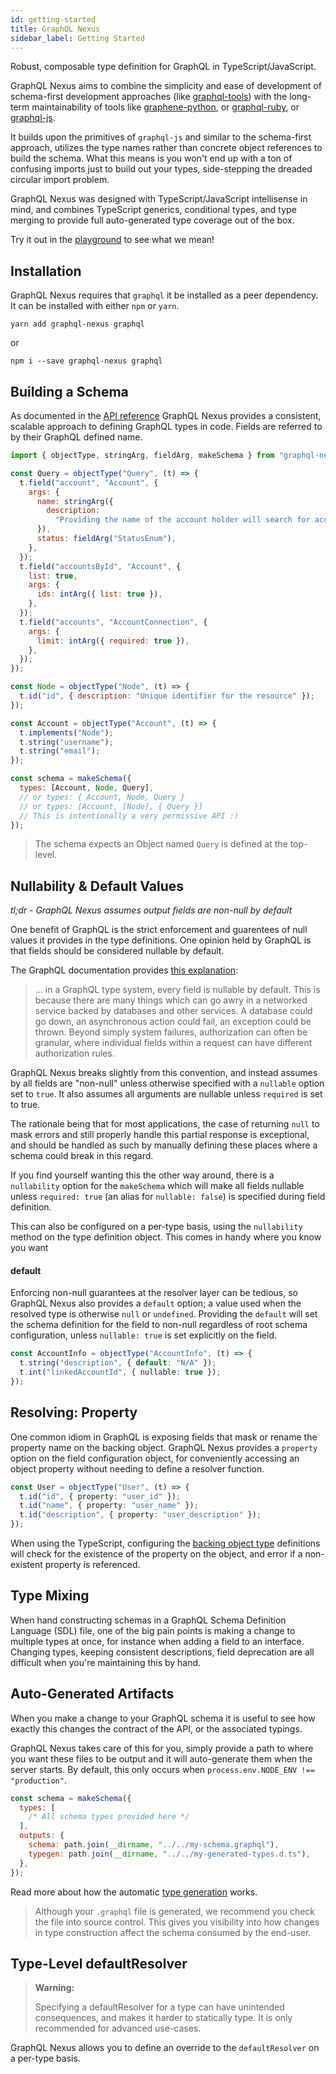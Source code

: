 ```yaml
---
id: getting-started
title: GraphQL Nexus
sidebar_label: Getting Started
---
```


Robust, composable type definition for GraphQL in TypeScript/JavaScript.

GraphQL Nexus aims to combine the simplicity and ease of development of schema-first development approaches (like [graphql-tools](https://www.apollographql.com/docs/graphql-tools/generate-schema.html)) with the long-term maintainability of tools like [graphene-python](https://docs.graphene-python.org/en/latest/), or [graphql-ruby](https://github.com/rmosolgo/graphql-ruby), or [graphql-js](https://github.com/graphql/graphql-js).

It builds upon the primitives of `graphql-js` and similar to the schema-first approach, utilizes the type names rather than concrete object references to build the schema. What this means is you won't end up with a ton of confusing imports just to build out your types, side-stepping the dreaded circular import problem.

GraphQL Nexus was designed with TypeScript/JavaScript intellisense in mind, and combines TypeScript generics, conditional types, and type merging to provide full auto-generated type coverage out of the box.

Try it out in the [playground](../playground) to see what we mean!

## Installation

GraphQL Nexus requires that `graphql` it be installed as a peer dependency. It can be installed with either `npm` or `yarn`.

`yarn add graphql-nexus graphql`

or

`npm i --save graphql-nexus graphql`

## Building a Schema

As documented in the [API reference](../api-reference) GraphQL Nexus provides a consistent, scalable approach to defining GraphQL types in code. Fields are referred to by their GraphQL defined name.

```js
import { objectType, stringArg, fieldArg, makeSchema } from "graphql-nexus";

const Query = objectType("Query", (t) => {
  t.field("account", "Account", {
    args: {
      name: stringArg({
        description:
          "Providing the name of the account holder will search for accounts matching that name",
      }),
      status: fieldArg("StatusEnum"),
    },
  });
  t.field("accountsById", "Account", {
    list: true,
    args: {
      ids: intArg({ list: true }),
    },
  });
  t.field("accounts", "AccountConnection", {
    args: {
      limit: intArg({ required: true }),
    },
  });
});

const Node = objectType("Node", (t) => {
  t.id("id", { description: "Unique identifier for the resource" });
});

const Account = objectType("Account", (t) => {
  t.implements("Node");
  t.string("username");
  t.string("email");
});

const schema = makeSchema({
  types: [Account, Node, Query],
  // or types: { Account, Node, Query }
  // or types: [Account, [Node], { Query }]
  // This is intentionally a very permissive API :)
});
```

> The schema expects an Object named `Query` is defined at the top-level.

## Nullability & Default Values

_tl;dr - GraphQL Nexus assumes output fields are non-null by default_

One benefit of GraphQL is the strict enforcement and guarentees of null values it provides in the type definitions. One opinion held by GraphQL is that fields should be considered nullable by default.

The GraphQL documentation provides [this explanation](https://graphql.org/learn/best-practices/#nullability):

> ... in a GraphQL type system, every field is nullable by default. This is because there are many things which can go awry in a networked service backed by databases and other services. A database could go down, an asynchronous action could fail, an exception could be thrown. Beyond simply system failures, authorization can often be granular, where individual fields within a request can have different authorization rules.

GraphQL Nexus breaks slightly from this convention, and instead assumes by all fields are "non-null" unless otherwise specified with a `nullable` option set to `true`. It also assumes all arguments are nullable unless `required` is set to true.

The rationale being that for most applications, the case of returning `null` to mask errors and still properly handle this partial response is exceptional, and should be handled as such by manually defining these places where a schema could break in this regard.

If you find yourself wanting this the other way around, there is a `nullability` option for the `makeSchema` which will make all fields nullable unless `required: true` (an alias for `nullable: false`) is specified during field definition.

This can also be configured on a per-type basis, using the `nullability` method on the type definition object. This comes in handy where you know you want

#### default

Enforcing non-null guarantees at the resolver layer can be tedious, so GraphQL Nexus also provides a `default` option; a value used when the resolved type is otherwise `null` or `undefined`. Providing the `default` will set the schema definition for the field to non-null regardless of root schema configuration, unless `nullable: true` is set explicitly on the field.

```ts
const AccountInfo = objectType("AccountInfo", (t) => {
  t.string("description", { default: "N/A" });
  t.int("linkedAccountId", { nullable: true });
});
```

## Resolving: Property

One common idiom in GraphQL is exposing fields that mask or rename the property name on the backing object. GraphQL Nexus provides a `property` option on the field configuration object, for conveniently accessing an object property without needing to define a resolver function.

```ts
const User = objectType("User", (t) => {
  t.id("id", { property: "user_id" });
  t.id("name", { property: "user_name" });
  t.id("description", { property: "user_description" });
});
```

When using the TypeScript, configuring the [backing object type](type-generation.md#backing-types) definitions will check for the existence of the property on the object, and error if a non-existent property is referenced.

## Type Mixing

When hand constructing schemas in a GraphQL Schema Definition Language (SDL) file, one of the big pain points is making a change to multiple types at once, for instance when adding a field to an interface. Changing types, keeping consistent descriptions, field deprecation are all difficult when you're maintaining this by hand.

## Auto-Generated Artifacts

When you make a change to your GraphQL schema it is useful to see how exactly this changes the contract of the API, or the associated typings.

GraphQL Nexus takes care of this for you, simply provide a path to where you want these files to be output and it will auto-generate them when the server starts. By default, this only occurs when `process.env.NODE_ENV !== "production"`.

```js
const schema = makeSchema({
  types: [
    /* All schema types provided here */
  ],
  outputs: {
    schema: path.join(__dirname, "../../my-schema.graphql"),
    typegen: path.join(__dirname, "../../my-generated-types.d.ts"),
  },
});
```

Read more about how the automatic [type generation](type-generation.md) works.

<blockquote class="good">
Although your <code>.graphql</code> file is generated, we recommend you check the file into source control. This gives you visibility into how changes in type construction affect the schema consumed by the end-user.
</blockquote>

## Type-Level defaultResolver

<blockquote class="warn">
<b>Warning:</b>

Specifying a defaultResolver for a type can have unintended consequences, and makes it harder to statically type. It is only recommended for advanced use-cases.

</blockquote>

GraphQL Nexus allows you to define an override to the `defaultResolver` on a per-type basis.
